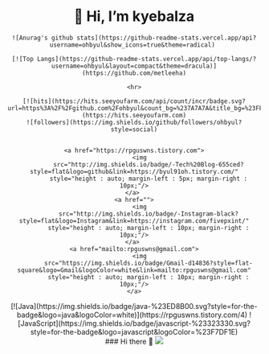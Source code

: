<div align=center>
    <h1>👋 Hi, I’m kyebalza </h1>
</div>

<div align=center>

    ![Anurag's github stats](https://github-readme-stats.vercel.app/api?username=ohbyul&show_icons=true&theme=radical) 

    [![Top Langs](https://github-readme-stats.vercel.app/api/top-langs/?username=ohbyul&layout=compact&theme=dracula)](https://github.com/metleeha)

    <hr>

    [![hits](https://hits.seeyoufarm.com/api/count/incr/badge.svg?                      url=https%3A%2F%2Fgithub.com%2Fohbyul&count_bg=%237A7A7A&title_bg=%23FFADCC&icon=reverbnation.svg&icon_color=%23FF0000&title=hits&edge_flat=false)](https://hits.seeyoufarm.com)
    ![followers](https://img.shields.io/github/followers/ohbyul?style=social)


    <a href="https://rpguswns.tistory.com">
        <img 
            src="http://img.shields.io/badge/-Tech%20Blog-655ced?style=flat&logo=github&link=https://byul91oh.tistory.com/"
            style="height : auto; margin-left : 5px; margin-right : 10px;"/>
    </a> 
    <a href="">
        <img 
            src="http://img.shields.io/badge/-Instagram-black?style=flat&logo=Instagram&link=https://instagram.com/fivepxint/"
            style="height : auto; margin-left : 10px; margin-right : 10px;"/>
    </a> 
    <a href="mailto:rpguswns@gmail.com">
        <img 
            src="https://img.shields.io/badge/Gmail-d14836?style=flat-square&logo=Gmail&logoColor=white&link=mailto:rpguswns@gmail.com"
            style="height : auto; margin-left : 10px; margin-right : 10px;"/>
    </a>

</div>


<div align=center>
    [![Java](https://img.shields.io/badge/java-%23ED8B00.svg?style=for-the-badge&logo=java&logoColor=white)](https://rpguswns.tistory.com/4)
    ![JavaScript](https://img.shields.io/badge/javascript-%23323330.svg?style=for-the-badge&logo=javascript&logoColor=%23F7DF1E)
<div>
### Hi there 👋


<img src="https://capsule-render.vercel.app/api?type=waving&color=auto&height=300&section=header&text=Editing%20MyProfile&fontSize=90"/>

<!--
**kyebalza/kyebalza** is a ✨ _special_ ✨ repository because its `README.md` (this file) appears on your GitHub profile.

Here are some ideas to get you started:

- 🔭 I’m currently working on ...
- 🌱 I’m currently learning ...
- 👯 I’m looking to collaborate on ...
- 🤔 I’m looking for help with ...
- 💬 Ask me about ...
- 📫 How to reach me: ...
- 😄 Pronouns: ...
- ⚡ Fun fact: ...
-->
